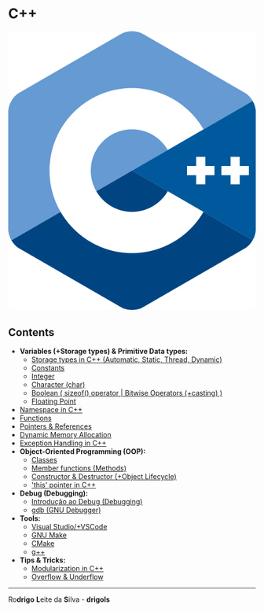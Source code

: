 # C++

![logo](res/cpp-logo.svg)

## Contents

  - **Variables (+Storage types) & Primitive Data types:**
    - [Storage types in C++ (Automatic, Static, Thread, Dynamic)](modules/variables)
    - [Constants](modules/structured/constants.md)
    - [Integer](modules/structured/integer.md)
    - [Character (char)](modules/structured/character.md)
    - [Boolean ( sizeof() operator | Bitwise Operators (+casting) )](modules/structured/boolean.md)
    - [Floating Point](modules/structured/floating-point.md)
 - [Namespace in C++](modules/namespace)
 - [Functions](modules/structured/functions.md)
 - [Pointers & References](modules/pointers-references)
 - [Dynamic Memory Allocation](modules/structured/dynamic-memory-allocation.md)
 - [Exception Handling in C++](modules/structured/exception-handling.md)
 - **Object-Oriented Programming (OOP):**
   - [Classes](modules/oop/classes.md)
   - [Member functions (Methods)](modules/oop/member-functions.md)
   - [Constructor & Destructor (+Object Lifecycle)](modules/oop/constructor-and-destructor.md)
   - ['this' pointer in C++](modules/oop/this.md)
 - **Debug (Debugging):**
   - [Introdução ao Debug (Debugging)](modules/debugging/intro-to-debugging.md)
   - [gdb (GNU Debugger)](modules/debugging/gdb)
 - **Tools:**
   - [Visual Studio/+VSCode](modules/tools/visual-studio)
   - [GNU Make](modules/tools/make)
   - [CMake](modules/tools/cmake)
   - [g++](modules/tools/g-plus-plus)
 - **Tips & Tricks:**
   - [Modularization in C++](modules/tips-and-tricks/modularization)
   - [Overflow & Underflow](modules/tips-and-tricks/overflow-underflow)

---

Ro**drigo** **L**eite da **S**ilva - **drigols**
